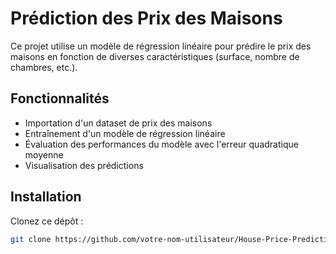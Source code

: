 # Prédiction des Prix des Maisons

Ce projet utilise un modèle de régression linéaire pour prédire le prix des maisons en fonction de diverses caractéristiques (surface, nombre de chambres, etc.).

## Fonctionnalités

- Importation d'un dataset de prix des maisons
- Entraînement d'un modèle de régression linéaire
- Évaluation des performances du modèle avec l'erreur quadratique moyenne
- Visualisation des prédictions

## Installation

Clonez ce dépôt :

```bash
git clone https://github.com/votre-nom-utilisateur/House-Price-Prediction.git

